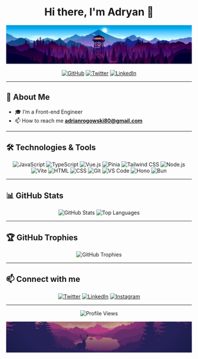 <h1 align="center">Hi there, I'm Adryan 👋</h1>

<p align="center">
  <img src="https://github.com/Adryan-21/Adryan-21/blob/main/header.png" alt="Adryan's Header Image" />
</p>

<p align="center">
  <a href="https://github.com/Adryan-21"><img src="https://img.shields.io/github/followers/Adryan-21?label=Follow&style=social" alt="GitHub"></a>
  <a href="https://x.com/Adryan_215"><img src="https://img.shields.io/twitter/follow/your-twitter-handle?label=Follow&style=social" alt="Twitter"></a>
  <a href="https://www.linkedin.com/in/adrian-rogowski-31a78a211/"><img src="https://img.shields.io/badge/-Connect-blue?style=social&logo=linkedin" alt="LinkedIn"></a>
</p>

---

## 🚀 About Me

- 🎓 I’m a Front-end Engineer
- 📫 How to reach me **adrianrogowski80@gmail.com**

---

## 🛠️ Technologies & Tools

<p align="center">
  <img src="https://img.shields.io/badge/-JavaScript-F7DF1E?logo=javascript&logoColor=black&style=for-the-badge" alt="JavaScript">
  <img src="https://img.shields.io/badge/-TypeScript-3178C6?logo=typescript&logoColor=white&style=for-the-badge" alt="TypeScript">
  <img src="https://img.shields.io/badge/-Vue.js-4FC08D?logo=vue.js&logoColor=white&style=for-the-badge" alt="Vue.js">
  <img src="https://img.shields.io/badge/-Pinia-FFD700?logo=vue.js&logoColor=white&style=for-the-badge" alt="Pinia">
  <img src="https://img.shields.io/badge/-Tailwind%20CSS-38B2AC?logo=tailwind-css&logoColor=white&style=for-the-badge" alt="Tailwind CSS">
  <img src="https://img.shields.io/badge/-Node.js-339933?logo=node.js&logoColor=white&style=for-the-badge" alt="Node.js">
  <img src="https://img.shields.io/badge/-Vite-646CFF?logo=vite&logoColor=white&style=for-the-badge" alt="Vite">
  <img src="https://img.shields.io/badge/-HTML-E34F26?logo=html5&logoColor=white&style=for-the-badge" alt="HTML">
  <img src="https://img.shields.io/badge/-CSS-1572B6?logo=css3&logoColor=white&style=for-the-badge" alt="CSS">
  <img src="https://img.shields.io/badge/-Git-F05032?logo=git&logoColor=white&style=for-the-badge" alt="Git">
  <img src="https://img.shields.io/badge/-VS%20Code-007ACC?logo=visual-studio-code&logoColor=white&style=for-the-badge" alt="VS Code">
  <img src="https://img.shields.io/badge/-Hono-FF2D20?logo=hono&logoColor=white&style=for-the-badge" alt="Hono">
  <img src="https://img.shields.io/badge/-Bun-000000?logo=bun&logoColor=white&style=for-the-badge" alt="Bun">
</p>

---

## 📊 GitHub Stats

<p align="center">
  <img src="https://github-readme-stats.vercel.app/api?username=Adryan-21&show_icons=true&theme=radical" alt="GitHub Stats">
  <img src="https://github-readme-stats.vercel.app/api/top-langs/?username=Adryan-21&layout=compact&theme=radical" alt="Top Languages">
</p>

---

## 🏆 GitHub Trophies

<p align="center">
  <img src="https://github-profile-trophy.vercel.app/?username=Adryan-21&theme=radical" alt="GitHub Trophies">
</p>

---

## 📫 Connect with me

<p align="center">
  <a href="https://twitter.com/Adryan_215"><img src="https://img.shields.io/badge/Twitter-%231DA1F2.svg?logo=Twitter&logoColor=white&style=for-the-badge" alt="Twitter"></a>
  <a href="https://linkedin.com/in/adrian-rogowski-31a78a211"><img src="https://img.shields.io/badge/LinkedIn-%230A66C2.svg?logo=LinkedIn&logoColor=white&style=for-the-badge" alt="LinkedIn"></a>
  <a href="https://instagram.com/adryan_521"><img src="https://img.shields.io/badge/Instagram-%23E4405F.svg?logo=Instagram&logoColor=white&style=for-the-badge" alt="Instagram"></a>
<!--   <a href="https://dev.to/your-devto-handle"><img src="https://img.shields.io/badge/Dev.to-%230A0A0A.svg?logo=Dev.to&logoColor=white&style=for-the-badge" alt="Dev.to"></a> -->
<!--   <a href="https://medium.com/@your-medium-handle"><img src="https://img.shields.io/badge/Medium-%2312100E.svg?logo=Medium&logoColor=white&style=for-the-badge" alt="Medium"></a> -->
</p>

---

<p align="center">
  <img src="https://komarev.com/ghpvc/?username=Adryan-21&color=blueviolet&style=flat-square&label=PROFILE+VIEWS" alt="Profile Views">
</p>

<p align="center"> 
  <img src="https://github.com/Adryan-21/Adryan-21/blob/main/footer.jpg" alt="Adryan's Footer Image" />
</p>
